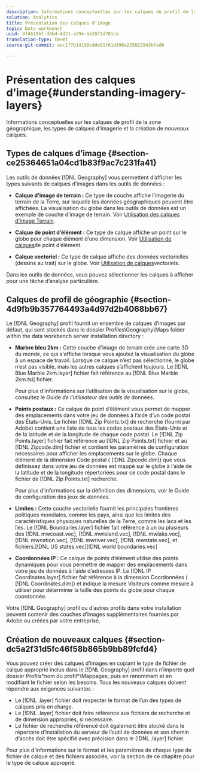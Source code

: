 ```yaml
---
description: Informations conceptuelles sur les calques de profil de la zone géographique, les types de calques d’imagerie et la création de nouveaux calques.
solution: Analytics
title: Présentation des calques d’image
topic: Data workbench
uuid: 8f4618bf-d8bd-4d21-a29e-ab2871d781ca
translation-type: tm+mt
source-git-commit: aec1f7b14198cdde91f61d490a235022943bfedb

---
```



# Présentation des calques d’image{#understanding-imagery-layers}

Informations conceptuelles sur les calques de profil de la zone géographique, les types de calques d’imagerie et la création de nouveaux calques.

## Types de calques d’image {#section-ce25364651a04cd1b83f9ac7c231fa41}

Les outils de données [!DNL Geography] vous permettent d’afficher les types suivants de calques d’images dans les outils de données :

* **Calque d’image de terrain :** Ce type de couche affiche l&#39;imagerie du terrain de la Terre, sur laquelle les données géographiques peuvent être affichées. La visualisation du globe dans les outils de données est un exemple de couche d’image de terrain. Voir [Utilisation des calques d’image Terrain](../../../home/c-geo-oview/c-wk-img-lyrs/c-trn-img-lyrs/c-trn-img-lyrs.md#concept-8a0a16013e824ac29f35a0349b5d8ccf).

* **Calque de point d’élément :** Ce type de calque affiche un point sur le globe pour chaque élément d’une dimension. Voir [Utilisation de calques](../../../home/c-geo-oview/c-wk-img-lyrs/c-elmt-pt-lyrs/c-elmt-pt-lyrs.md#concept-52b3262ab4e042a18956be8809638af9)de point d’élément.

* **Calque vectoriel :** Ce type de calque affiche des données vectorielles (dessins au trait) sur le globe. Voir [Utilisation de calques](../../../home/c-geo-oview/c-wk-img-lyrs/c-wk-vctr-lyrs/c-wk-vctr-lyrs.md#concept-a2c9e8155f554cbe96ee3aaf44f2d620)vectoriels.

Dans les outils de données, vous pouvez sélectionner les calques à afficher pour une tâche d’analyse particulière.

## Calques de profil de géographie {#section-4d9fb9b357764493a4d97d2b4068bb67}

Le [!DNL Geography] profil fournit un ensemble de calques d’images par défaut, qui sont stockés dans le dossier Profiles\Geography\Maps folder within the data workbench server installation directory :

* **Marbre bleu 2km :** Cette couche d&#39;image de terrain crée une carte 3D du monde, ce qui s&#39;affiche lorsque vous ajoutez la visualisation du globe à un espace de travail. Lorsque ce calque n’est pas sélectionné, le globe n’est pas visible, mais les autres calques s’affichent toujours. Le [!DNL Blue Marble 2km.layer] fichier fait référence au [!DNL Blue Marble 2km.tsi] fichier.

   Pour plus d’informations sur l’utilisation de la visualisation sur le globe, consultez le Guide *de l’utilisateur des outils de* données.

* **Points postaux :** Ce calque de point d’élément vous permet de mapper des emplacements dans votre jeu de données à l’aide d’un code postal des États-Unis. Le fichier [!DNL Zip Points.txt] de recherche (fourni par Adobe) contient une liste de tous les codes postaux des États-Unis et de la latitude et de la longitude de chaque code postal. Le [!DNL Zip Points.layer] fichier fait référence au [!DNL Zip Points.txt] fichier et au [!DNL Zipcode.dim] fichier et contient les paramètres de configuration nécessaires pour afficher les emplacements sur le globe. Chaque élément de la dimension Code postal ( [!DNL Zipcode.dim]) que vous définissez dans votre jeu de données est mappé sur le globe à l’aide de la latitude et de la longitude répertoriées pour ce code postal dans le fichier de [!DNL Zip Points.txt] recherche.

   Pour plus d’informations sur la définition des dimensions, voir le Guide de configuration des jeux de *données.*

* **Limites :** Cette couche vectorielle fournit les principales frontières politiques mondiales, comme les pays, ainsi que les limites des caractéristiques physiques naturelles de la Terre, comme les lacs et les îles. Le [!DNL Boundaries.layer] fichier fait référence à un ou plusieurs des [!DNL mwcoast.vec], [!DNL mwisland.vec], [!DNL mwlake.vec], [!DNL mwnation.vec], [!DNL mwriver.vec], [!DNL mwstate.vec],  et  fichiers.[!DNL US states.vec][!DNL world boundaries.vec]

* **Coordonnées IP :** Ce calque de points d’élément utilise des points dynamiques pour vous permettre de mapper des emplacements dans votre jeu de données à l’aide d’adresses IP. Le [!DNL IP Coordinates.layer] fichier fait référence à la dimension Coordonnées ( [!DNL Coordinates.dim]) et indique la mesure Visiteurs comme mesure à utiliser pour déterminer la taille des points du globe pour chaque coordonnée.

Votre [!DNL Geography] profil ou d’autres profils dans votre installation peuvent contenir des couches d’images supplémentaires fournies par Adobe ou créées par votre entreprise.

## Création de nouveaux calques {#section-dc5a2f31d5fc46f58b865b9bb89fcfd4}

Vous pouvez créer des calques d’images en copiant le type de fichier de calque approprié inclus dans le [!DNL Geography] profil dans n’importe quel dossier Profils\*nom du profil*\Mappages, puis en renommant et en modifiant le fichier selon les besoins. Tous les nouveaux calques doivent répondre aux exigences suivantes :

* Le [!DNL .layer] fichier doit respecter le format de l’un des types de calques pris en charge.
* Le [!DNL .layer] fichier doit faire référence aux fichiers de recherche et de dimension appropriés, si nécessaire.
* Le fichier de recherche référencé doit également être stocké dans le répertoire d’installation du serveur de l’outil de données et son chemin d’accès doit être spécifié avec précision dans le [!DNL .layer] fichier.

Pour plus d’informations sur le format et les paramètres de chaque type de fichier de calque et des fichiers associés, voir la section de ce chapitre pour le type de calque approprié.
